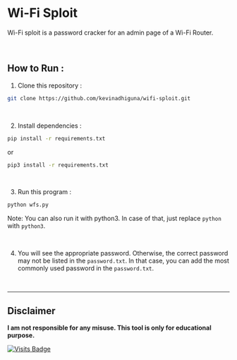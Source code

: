 # Wi-Fi Sploit

Wi-Fi sploit is a password cracker for an admin page of a Wi-Fi Router.

<br />

## How to Run :
1. Clone this repository :
```bash
git clone https://github.com/kevinadhiguna/wifi-sploit.git
```

<br />

2. Install dependencies :
```bash
pip install -r requirements.txt
```
or
```bash
pip3 install -r requirements.txt
```

<br />

3. Run this program :
```bash
python wfs.py
```

Note: You can also run it with python3. In case of that, just replace `python` with `python3`.

<br/>

4. You will see the appropriate password. Otherwise, the correct password may not be listed in the `password.txt`. In that case, you can add the most commonly used password in the `password.txt`.

<br />
<hr />

## Disclaimer

<b>I am not responsible for any misuse. This tool is only for educational purpose.</b>

[![Visits Badge](https://badges.pufler.dev/visits/kevinadhiguna/wifi-sploit)](https://github.com/kevinadhiguna)
